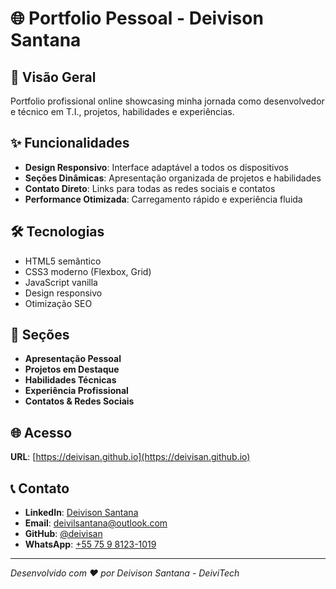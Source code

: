 # 🌐 Portfolio Pessoal - Deivison Santana

## 🚀 Visão Geral

Portfolio profissional online showcasing minha jornada como desenvolvedor e técnico em T.I., projetos, habilidades e experiências.

## ✨ Funcionalidades

- **Design Responsivo**: Interface adaptável a todos os dispositivos
- **Seções Dinâmicas**: Apresentação organizada de projetos e habilidades
- **Contato Direto**: Links para todas as redes sociais e contatos
- **Performance Otimizada**: Carregamento rápido e experiência fluida

## 🛠️ Tecnologias

- HTML5 semântico
- CSS3 moderno (Flexbox, Grid)
- JavaScript vanilla
- Design responsivo
- Otimização SEO

## 📱 Seções

- **Apresentação Pessoal**
- **Projetos em Destaque**
- **Habilidades Técnicas**
- **Experiência Profissional**
- **Contatos & Redes Sociais**

## 🌐 Acesso

**URL**: [https://deivisan.github.io](https://deivisan.github.io)

## 📞 Contato

- **LinkedIn**: [Deivison Santana](https://linkedin.com/in/deivison-santana)
- **Email**: deivilsantana@outlook.com
- **GitHub**: [@deivisan](https://github.com/deivisan)
- **WhatsApp**: [+55 75 9 8123-1019](https://wa.me/5575981231019)

---

*Desenvolvido com ❤️ por Deivison Santana - DeiviTech*
